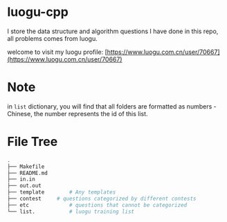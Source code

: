 # luogu-cpp

I store the data structure and algorithm questions I have done in this repo, all problems comes from luogu.

welcome to visit my luogu profile: [https://www.luogu.com.cn/user/70667](https://www.luogu.com.cn/user/70667)

# Note

in `list` dictionary, you will find that all folders are formatted as numbers - Chinese, the number represents the id of this list.

# File Tree

```bash
.
├── Makefile
├── README.md
├── in.in
├── out.out
├── template        # Any templates
├── contest	    # questions categorized by different contests
├── etc	            # questions that cannot be categorized
└── list.           # luogu training list
```
